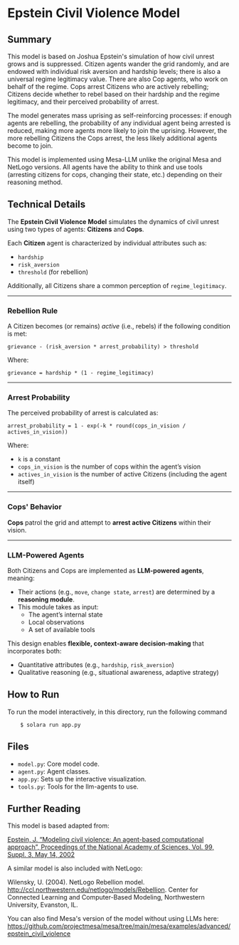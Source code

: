 # Epstein Civil Violence Model

## Summary

This model is based on Joshua Epstein's simulation of how civil unrest grows and is suppressed. Citizen agents wander the grid randomly, and are endowed with individual risk aversion and hardship levels; there is also a universal regime legitimacy value. There are also Cop agents, who work on behalf of the regime. Cops arrest Citizens who are actively rebelling; Citizens decide whether to rebel based on their hardship and the regime legitimacy, and their perceived probability of arrest.

The model generates mass uprising as self-reinforcing processes: if enough agents are rebelling, the probability of any individual agent being arrested is reduced, making more agents more likely to join the uprising. However, the more rebelling Citizens the Cops arrest, the less likely additional agents become to join.

This model is implemented using Mesa-LLM unlike the original Mesa and NetLogo versions. All agents have the ability to think and use tools (arresting citizens for cops, changing their state, etc.) depending on their reasoning method.

## Technical Details

The **Epstein Civil Violence Model** simulates the dynamics of civil unrest using two types of agents: **Citizens** and **Cops**.

Each **Citizen** agent is characterized by individual attributes such as:

- `hardship`
- `risk_aversion`
- `threshold` (for rebellion)

Additionally, all Citizens share a common perception of `regime_legitimacy`.

---

### Rebellion Rule

A Citizen becomes (or remains) *active* (i.e., rebels) if the following condition is met:

```
grievance - (risk_aversion * arrest_probability) > threshold
```

Where:

```
grievance = hardship * (1 - regime_legitimacy)
```

---

### Arrest Probability

The perceived probability of arrest is calculated as:

```
arrest_probability = 1 - exp(-k * round(cops_in_vision / actives_in_vision))
```

Where:

- `k` is a constant  
- `cops_in_vision` is the number of cops within the agent’s vision  
- `actives_in_vision` is the number of active Citizens (including the agent itself)

---

### Cops' Behavior

**Cops** patrol the grid and attempt to **arrest active Citizens** within their vision.

---

### LLM-Powered Agents

Both Citizens and Cops are implemented as **LLM-powered agents**, meaning:

- Their actions (e.g., `move`, `change state`, `arrest`) are determined by a **reasoning module**.
- This module takes as input:
  - The agent’s internal state
  - Local observations
  - A set of available tools

This design enables **flexible, context-aware decision-making** that incorporates both:

- Quantitative attributes (e.g., `hardship`, `risk_aversion`)
- Qualitative reasoning (e.g., situational awareness, adaptive strategy)




## How to Run

To run the model interactively, in this directory, run the following command

```
    $ solara run app.py
```

## Files

* ``model.py``: Core model code.
* ``agent.py``: Agent classes.
* ``app.py``: Sets up the interactive visualization.
* ``tools.py``: Tools for the llm-agents to use.

## Further Reading

This model is based adapted from:

[Epstein, J. “Modeling civil violence: An agent-based computational approach”, Proceedings of the National Academy of Sciences, Vol. 99, Suppl. 3, May 14, 2002](http://www.pnas.org/content/99/suppl.3/7243.short)

A similar model is also included with NetLogo:

Wilensky, U. (2004). NetLogo Rebellion model. http://ccl.northwestern.edu/netlogo/models/Rebellion. Center for Connected Learning and Computer-Based Modeling, Northwestern University, Evanston, IL.

You can also find Mesa's version of the model without using LLMs here:
https://github.com/projectmesa/mesa/tree/main/mesa/examples/advanced/epstein_civil_violence
